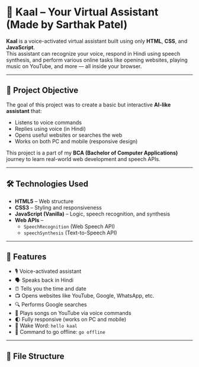 # 🤖 Kaal – Your Virtual Assistant (Made by Sarthak Patel)

**Kaal** is a voice-activated virtual assistant built using only **HTML**, **CSS**, and **JavaScript**.  
This assistant can recognize your voice, respond in Hindi using speech synthesis, and perform various online tasks like opening websites, playing music on YouTube, and more — all inside your browser.

---

## 🧠 Project Objective

The goal of this project was to create a basic but interactive **AI-like assistant** that:
- Listens to voice commands
- Replies using voice (in Hindi)
- Opens useful websites or searches the web
- Works on both PC and mobile (responsive design)

This project is a part of my **BCA (Bachelor of Computer Applications)** journey to learn real-world web development and speech APIs.

---

## 🛠️ Technologies Used

- **HTML5** – Web structure
- **CSS3** – Styling and responsiveness
- **JavaScript (Vanilla)** – Logic, speech recognition, and synthesis
- **Web APIs** –  
  - `SpeechRecognition` (Web Speech API)  
  - `speechSynthesis` (Text-to-Speech API)

---

## 🧩 Features

- 🎙️ Voice-activated assistant
- 🗣️ Speaks back in Hindi
- ⏰ Tells you the time and date
- 📺 Opens websites like YouTube, Google, WhatsApp, etc.
- 🔍 Performs Google searches
- 🎵 Plays songs on YouTube via voice commands
- 🌓 Fully responsive (works on PC and mobile)
- 💬 Wake Word: `hello kaal`
- 📴 Command to go offline: `go offline`

---

## 📁 File Structure

